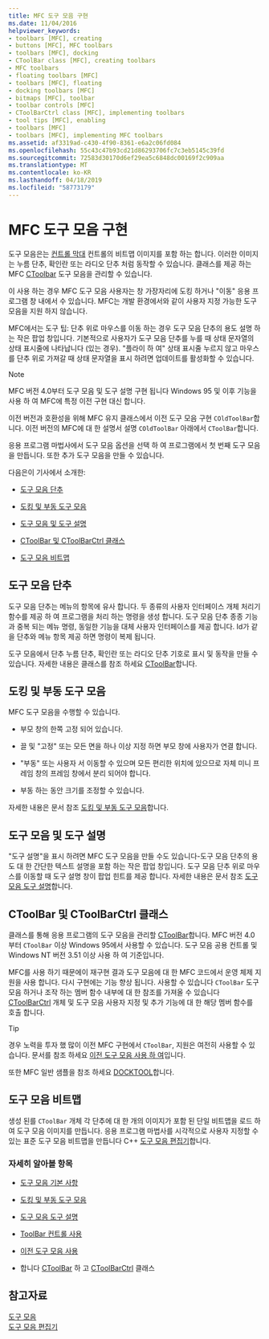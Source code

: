 ```yaml
---
title: MFC 도구 모음 구현
ms.date: 11/04/2016
helpviewer_keywords:
- toolbars [MFC], creating
- buttons [MFC], MFC toolbars
- toolbars [MFC], docking
- CToolBar class [MFC], creating toolbars
- MFC toolbars
- floating toolbars [MFC]
- toolbars [MFC], floating
- docking toolbars [MFC]
- bitmaps [MFC], toolbar
- toolbar controls [MFC]
- CToolBarCtrl class [MFC], implementing toolbars
- tool tips [MFC], enabling
- toolbars [MFC]
- toolbars [MFC], implementing MFC toolbars
ms.assetid: af3319ad-c430-4f90-8361-e6a2c06fd084
ms.openlocfilehash: 55c43c47b93cd21d86293706fc7c3eb5145c39fd
ms.sourcegitcommit: 72583d30170d6ef29ea5c6848dc00169f2c909aa
ms.translationtype: MT
ms.contentlocale: ko-KR
ms.lasthandoff: 04/18/2019
ms.locfileid: "58773179"
---
```

# <a name="mfc-toolbar-implementation"></a>MFC 도구 모음 구현

도구 모음은는 [컨트롤 막대](../mfc/control-bars.md) 컨트롤의 비트맵 이미지를 포함 하는 합니다. 이러한 이미지는 누름 단추, 확인란 또는 라디오 단추 처럼 동작할 수 있습니다. 클래스를 제공 하는 MFC [CToolbar](../mfc/reference/ctoolbar-class.md) 도구 모음을 관리할 수 있습니다.

이 사용 하는 경우 MFC 도구 모음 사용자는 창 가장자리에 도킹 하거나 "이동" 응용 프로그램 창 내에서 수 있습니다. MFC는 개발 환경에서와 같이 사용자 지정 가능한 도구 모음을 지원 하지 않습니다.

MFC에서는 도구 팁: 단추 위로 마우스를 이동 하는 경우 도구 모음 단추의 용도 설명 하는 작은 팝업 창입니다. 기본적으로 사용자가 도구 모음 단추를 누를 때 상태 문자열의 상태 표시줄에 나타납니다 (있는 경우). "플라이 하 여" 상태 표시줄 누르지 않고 마우스를 단추 위로 가져갈 때 상태 문자열을 표시 하려면 업데이트를 활성화할 수 있습니다.

> [!NOTE]
>  MFC 버전 4.0부터 도구 모음 및 도구 설명 구현 됩니다 Windows 95 및 이후 기능을 사용 하 여 MFC에 특정 이전 구현 대신 합니다.

이전 버전과 호환성을 위해 MFC 유지 클래스에서 이전 도구 모음 구현 `COldToolBar`합니다. 이전 버전의 MFC에 대 한 설명서 설명 `COldToolBar` 아래에서 `CToolBar`합니다.

응용 프로그램 마법사에서 도구 모음 옵션을 선택 하 여 프로그램에서 첫 번째 도구 모음을 만듭니다. 또한 추가 도구 모음을 만들 수 있습니다.

다음은이 기사에서 소개한:

- [도구 모음 단추](#_core_toolbar_buttons)

- [도킹 및 부동 도구 모음](#_core_docking_and_floating_toolbars)

- [도구 모음 및 도구 설명](#_core_toolbars_and_tool_tips)

- [CToolBar 및 CToolBarCtrl 클래스](#_core_the_ctoolbar_and_ctoolbarctrl_classes)

- [도구 모음 비트맵](#_core_the_toolbar_bitmap)

##  <a name="_core_toolbar_buttons"></a> 도구 모음 단추

도구 모음 단추는 메뉴의 항목에 유사 합니다. 두 종류의 사용자 인터페이스 개체 처리기 함수를 제공 하 여 프로그램을 처리 하는 명령을 생성 합니다. 도구 모음 단추 종종 기능과 중복 되는 메뉴 명령, 동일한 기능을 대체 사용자 인터페이스를 제공 합니다. Id가 같을 단추와 메뉴 항목 제공 하면 명령이 복제 됩니다.

도구 모음에서 단추 누름 단추, 확인란 또는 라디오 단추 기호로 표시 및 동작을 만들 수 있습니다. 자세한 내용은 클래스를 참조 하세요 [CToolBar](../mfc/reference/ctoolbar-class.md)합니다.

##  <a name="_core_docking_and_floating_toolbars"></a> 도킹 및 부동 도구 모음

MFC 도구 모음을 수행할 수 있습니다.

- 부모 창의 한쪽 고정 되어 있습니다.

- 끌 및 "고정" 또는 모든 면을 하나 이상 지정 하면 부모 창에 사용자가 연결 합니다.

- "부동" 또는 사용자 서 이동할 수 있으며 모든 편리한 위치에 있으므로 자체 미니 프레임 창의 프레임 창에서 분리 되어야 합니다.

- 부동 하는 동안 크기를 조정할 수 있습니다.

자세한 내용은 문서 참조 [도킹 및 부동 도구 모음](../mfc/docking-and-floating-toolbars.md)합니다.

##  <a name="_core_toolbars_and_tool_tips"></a> 도구 모음 및 도구 설명

"도구 설명"을 표시 하려면 MFC 도구 모음을 만들 수도 있습니다-도구 모음 단추의 용도 대 한 간단한 텍스트 설명을 포함 하는 작은 팝업 창입니다. 도구 모음 단추 위로 마우스를 이동할 때 도구 설명 창이 팝업 힌트를 제공 합니다. 자세한 내용은 문서 참조 [도구 모음 도구 설명](../mfc/toolbar-tool-tips.md)합니다.

##  <a name="_core_the_ctoolbar_and_ctoolbarctrl_classes"></a> CToolBar 및 CToolBarCtrl 클래스

클래스를 통해 응용 프로그램의 도구 모음을 관리할 [CToolBar](../mfc/reference/ctoolbar-class.md)합니다. MFC 버전 4.0부터 `CToolBar` 이상 Windows 95에서 사용할 수 있습니다. 도구 모음 공용 컨트롤 및 Windows NT 버전 3.51 이상 사용 하 여 기준입니다.

MFC를 사용 하기 때문에이 재구현 결과 도구 모음에 대 한 MFC 코드에서 운영 체제 지원을 사용 합니다. 다시 구현에는 기능 향상 됩니다. 사용할 수 있습니다 `CToolBar` 도구 모음 하거나 조작 하는 멤버 함수 내부에 대 한 참조를 가져올 수 있습니다 [CToolBarCtrl](../mfc/reference/ctoolbarctrl-class.md) 개체 및 도구 모음 사용자 지정 및 추가 기능에 대 한 해당 멤버 함수를 호출 합니다.

> [!TIP]
>  경우 노력을 투자 했 많이 이전 MFC 구현에서 `CToolBar`, 지원은 여전히 사용할 수 있습니다. 문서를 참조 하세요 [이전 도구 모음 사용 하 여](../mfc/using-your-old-toolbars.md)입니다.

또한 MFC 일반 샘플을 참조 하세요 [DOCKTOOL](../overview/visual-cpp-samples.md)합니다.

##  <a name="_core_the_toolbar_bitmap"></a> 도구 모음 비트맵

생성 된를 `CToolBar` 개체 각 단추에 대 한 개의 이미지가 포함 된 단일 비트맵을 로드 하 여 도구 모음 이미지를 만듭니다. 응용 프로그램 마법사를 시각적으로 사용자 지정할 수 있는 표준 도구 모음 비트맵을 만듭니다 C++ [도구 모음 편집기](../windows/toolbar-editor.md)합니다.

### <a name="what-do-you-want-to-know-more-about"></a>자세히 알아볼 항목

- [도구 모음 기본 사항](../mfc/toolbar-fundamentals.md)

- [도킹 및 부동 도구 모음](../mfc/docking-and-floating-toolbars.md)

- [도구 모음 도구 설명](../mfc/toolbar-tool-tips.md)

- [ToolBar 컨트롤 사용](../mfc/working-with-the-toolbar-control.md)

- [이전 도구 모음 사용](../mfc/using-your-old-toolbars.md)

- 합니다 [CToolBar](../mfc/reference/ctoolbar-class.md) 하 고 [CToolBarCtrl](../mfc/reference/ctoolbarctrl-class.md) 클래스

## <a name="see-also"></a>참고자료

[도구 모음](../mfc/toolbars.md)<br/>
[도구 모음 편집기](../windows/toolbar-editor.md)
